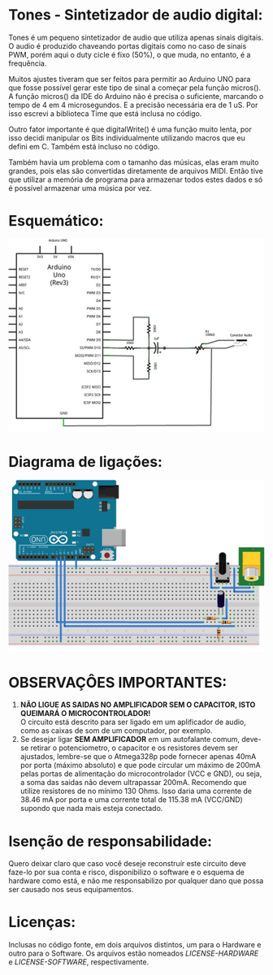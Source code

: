 Tones - Sintetizador de audio digital:
======================================

Tones é um pequeno sintetizador de audio que utiliza apenas sinais
digitais. O audio é produzido chaveando portas digitais como no caso
de sinais PWM, porém aqui o duty cicle é fixo (50%), o que muda, no entanto,
é a frequência.

Muitos ajustes tiveram que ser feitos para permitir ao Arduino UNO para que
fosse possível gerar este tipo de sinal a começar pela função micros(). A
função micros() da IDE do Arduino não é precisa o suficiente, marcando o tempo
de 4 em 4 microsegundos. E a precisão necessária era de 1 uS. Por isso
escrevi a biblioteca Time que está inclusa no código.

Outro fator importante é que digitalWrite() é uma função muito lenta, por isso
decidi manipular os Bits individualmente utilizando macros que eu defini em C.
Também está incluso no código.

Também havia um problema com o tamanho das músicas, elas eram muito grandes, 
pois elas são convertidas diretamente de arquivos MIDI. Então tive que utilizar 
a memória de programa para armazenar todos estes dados e só é possível armazenar 
uma música por vez.

Esquemático:
============
![Esquema](docs/images/esquema.png)

Diagrama de ligações:
=====================
![Diagrama de Ligações](docs/images/diagrama.png)

OBSERVAÇÔES IMPORTANTES:
========================

1. **NÃO LIGUE AS SAIDAS NO AMPLIFICADOR SEM O CAPACITOR, ISTO QUEIMARÁ O MICROCONTROLADOR!**   
   O circuito está descrito para ser ligado em um aplificador de audio, como as
   caixas de som de um computador, por exemplo.
2. Se desejar ligar **SEM AMPLIFICADOR** em um autofalante comum, deve-se retirar o potenciometro,
   o capacitor e os resistores devem ser ajustados, lembre-se que o Atmega328p pode fornecer
   apenas 40mA por porta (máximo absoluto) e que pode circular um máximo de 200mA pelas portas
   de alimentação do microcontrolador (VCC e GND), ou seja, a soma das saidas não devem ultrapassar
   200mA. Recomendo que utilize resistores de no mínimo 130 Ohms. Isso daria uma corrente de 38.46 mA
   por porta e uma corrente total de 115.38 mA (VCC/GND) supondo que nada mais esteja conectado.

Isenção de responsabilidade:
============================

Quero deixar claro que caso você deseje reconstruír este circuito deve faze-lo por sua conta e risco,
disponibilizo o software e o esquema de hardware como está, e não me responsabilizo por qualquer dano
que possa ser causado nos seus equipamentos.

Licenças:
=========

Inclusas no código fonte, em dois arquivos distintos, um para o Hardware e outro para o Software.
Os arquivos estão nomeados *LICENSE-HARDWARE* e *LICENSE-SOFTWARE*, respectivamente.
